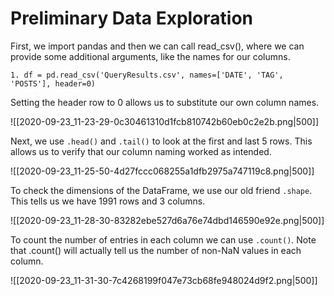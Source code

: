 # Preliminary Data Exploration

First, we import pandas and then we can call read_csv(), where we can provide some additional arguments, like the names for our columns.

`1. df = pd.read_csv('QueryResults.csv', names=['DATE', 'TAG', 'POSTS'], header=0)`

Setting the header row to 0 allows us to substitute our own column names.

![[2020-09-23_11-23-29-0c30461310d1fcb810742b60eb0c2e2b.png|500]]

Next, we use `.head()` and `.tail()` to look at the first and last 5 rows. This allows us to verify that our column naming worked as intended.

![[2020-09-23_11-25-50-4d27fccc068255a1dfb2975a747119c8.png|500]]

To check the dimensions of the DataFrame, we use our old friend `.shape`. This tells us we have 1991 rows and 3 columns.

![[2020-09-23_11-28-30-83282ebe527d6a76e74dbd146590e92e.png|500]]

To count the number of entries in each column we can use `.count()`. Note that .count() will actually tell us the number of non-NaN values in each column.

![[2020-09-23_11-31-30-7c4268199f047e73cb68fe948024d9f2.png|500]]